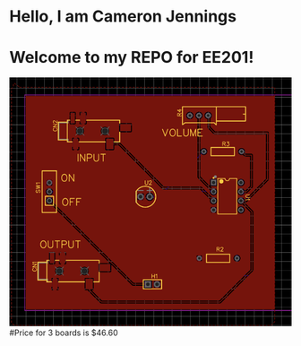 # Hello, I am Cameron Jennings
# Welcome to my REPO for EE201!
![EE201PCB](/EE201PCB.png)
#Price for 3 boards is $46.60